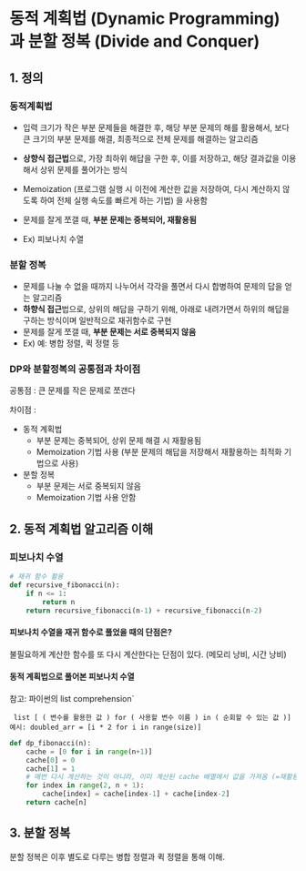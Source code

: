 # 동적 계획법 (Dynamic Programming) 과 분할 정복 (Divide and Conquer)

## 1. 정의

### 동적계획법

- 입력 크기가 작은 부분 문제들을 해결한 후, 해당 부분 문제의 해를 활용해서, 보다 큰 크기의 부분 문제를 해결, 최종적으로 전체 문제를 해결하는 알고리즘
- **상향식 접근법**으로, 가장 최하위 해답을 구한 후, 이를 저장하고, 해당 결과값을 이용해서 상위 문제를 풀어가는 방식
- Memoization (프로그램 실행 시 이전에 계산한 값을 저장하여, 다시 계산하지 않도록 하여 전체 실행 속도를 빠르게 하는 기법) 을 사용함

- 문제를 잘게 쪼갤 때, **부분 문제는 중복되어, 재활용됨**
- Ex) 피보나치 수열

### 분할 정복

  - 문제를 나눌 수 없을 때까지 나누어서 각각을 풀면서 다시 합병하여 문제의 답을 얻는 알고리즘
  - **하향식 접근**법으로, 상위의 해답을 구하기 위해, 아래로 내려가면서 하위의 해답을 구하는 방식이며 일반적으로 재귀함수로 구현
  - 문제를 잘게 쪼갤 때,  **부분 문제는 서로 중복되지 않음**
- Ex) 예: 병합 정렬, 퀵 정렬 등

### DP와 분할정복의 공통점과 차이점

공통점 : 큰 문제를 작은 문제로 쪼갠다

차이점 : 

- 동적 계획법
  - 부분 문제는 중복되어, 상위 문제 해결 시 재활용됨
  - Memoization 기법 사용 (부분 문제의 해답을 저장해서 재활용하는 최적화 기법으로 사용)
- 분할 정복
  - 부분 문제는 서로 중복되지 않음
  - Memoization 기법 사용 안함

## 2. 동적 계획법 알고리즘 이해

### 피보나치 수열

```python
# 재귀 함수 활용
def recursive_fibonacci(n):
    if n <= 1:
        return n
    return recursive_fibonacci(n-1) + recursive_fibonacci(n-2)
```

#### 피보나치 수열을 재귀 함수로 풀었을 때의 단점은?

불필요하게 계산한 함수를 또 다시 계산한다는 단점이 있다. (메모리 낭비, 시간 낭비)

#### 동적 계획법으로 풀어본 피보나치 수열

참고: 파이썬의 list comprehension`

` list [ ( 변수를 활용한 값 ) for ( 사용할 변수 이름 ) in ( 순회할 수 있는 값 )]`
`예시: doubled_arr = [i * 2 for i in range(size)]`

```python
def dp_fibonacci(n):
    cache = [0 for i in range(n+1)]
    cache[0] = 0
    cache[1] = 1
    # 매번 다시 계산하는 것이 아니라, 이미 계산된 cache 배열에서 값을 가져옴 (=재활용)
    for index in range(2, n + 1):
        cache[index] = cache[index-1] + cache[index-2]
    return cache[n]
```

## 3. 분할 정복

분할 정복은 이후 별도로 다루는 병합 정렬과 퀵 정렬을 통해 이해.